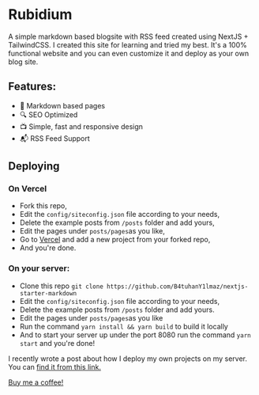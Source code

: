 # Rubidium
A simple markdown based blogsite with RSS feed created using NextJS + TailwindCSS.
I created this site for learning and tried my best. It's a 100% functional website and you can even customize it and deploy as your own blog site.

## Features:
- 📜 Markdown based pages
- 🔍 SEO Optimized
- 📺 Simple, fast and responsive design
- 📬 RSS Feed Support

## Deploying 
### On Vercel
- Fork this repo,
- Edit the ```config/siteconfig.json``` file according to your needs,
- Delete the example posts from ```/posts``` folder and add yours,
- Edit the pages under ```posts/pages```as you like,
- Go to [Vercel](https://vercel.com) and add a new project from your forked repo,
- And you're done.

### On your server:
- Clone this repo ```git clone https://github.com/B4tuhanY1lmaz/nextjs-starter-markdown```
- Edit the ```config/siteconfig.json``` file according to your needs,
- Delete the example posts from ```/posts``` folder and add yours.
- Edit the pages under ```posts/pages```as you like
- Run the command ```yarn install && yarn build``` to build it locally
- And to start your server up under the port 8080 run the command ```yarn start``` and you're done!

I recently wrote a post about how I deploy my own projects on my server. You can [find it from this link.](https://www.thebatuhansnetwork.xyz/blog/2023-09-05-how-i-deploy-my-nextjs)

[Buy me a coffee!](https://www.buymeacoffee.com/bthyilmaz)
